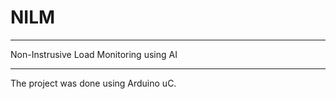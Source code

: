 # NILM
_________________________________________________________________
Non-Instrusive Load Monitoring using AI
_________________________________________________________________

The project was done using Arduino uC. 
